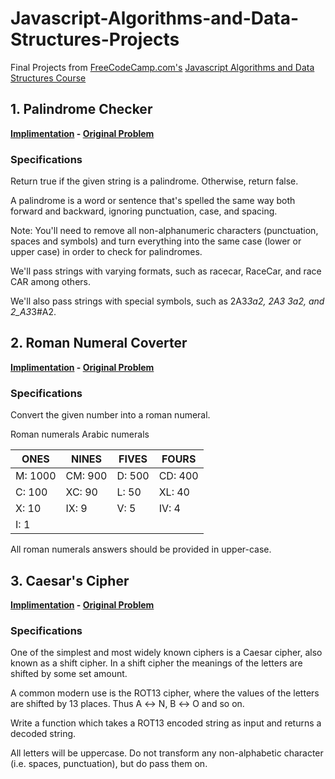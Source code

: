# Javascript-Algorithms-and-Data-Structures-Projects
Final Projects from [FreeCodeCamp.com's](https://www.freecodecamp.org/) [Javascript Algorithms and Data Structures Course](https://www.freecodecamp.org/learn/javascript-algorithms-and-data-structures/)

## 1. Palindrome Checker
**[Implimentation](palindrome_checker.js)  -  [Original Problem](https://www.freecodecamp.org/learn/javascript-algorithms-and-data-structures/javascript-algorithms-and-data-structures-projects/palindrome-checker)**
### Specifications
Return true if the given string is a palindrome. Otherwise, return false.

A palindrome is a word or sentence that's spelled the same way both forward and backward, ignoring punctuation, case, and spacing.

Note: You'll need to remove all non-alphanumeric characters (punctuation, spaces and symbols) and turn everything into the same case (lower or upper case) in order to check for palindromes.

We'll pass strings with varying formats, such as racecar, RaceCar, and race CAR among others.

We'll also pass strings with special symbols, such as 2A3*3a2, 2A3 3a2, and 2_A3*3#A2.

## 2. Roman Numeral Coverter
**[Implimentation](https://github.com/hlalljie/Javascript-Algorithms-and-Data-Structures-Projects/blob/main/roman_numeral_converter.js) - [Original Problem](https://www.freecodecamp.org/learn/javascript-algorithms-and-data-structures/javascript-algorithms-and-data-structures-projects/roman-numeral-converter)**
### Specifications
Convert the given number into a roman numeral.

Roman numerals	Arabic numerals

|ONES       |NINES          |FIVES    |FOURS     |
|-----------|---------------|---------|----------|
|M: 	1000    |   CM:    900    |   D: 	500 |   CD: 	400|
|C: 	 100    |   XC: 	  90    |   L: 	 50 |   XL: 	 40|
|X: 	  10    |   IX: 	   9    |   V: 	  5 |   IV: 	  4|
|I: 	   1    |               |         |          |

All roman numerals answers should be provided in upper-case.

## 3. Caesar's Cipher
**[Implimentation](https://github.com/hlalljie/Javascript-Algorithms-and-Data-Structures-Projects/blob/main/caesars_cipher.js) - [Original Problem](https://www.freecodecamp.org/learn/javascript-algorithms-and-data-structures/javascript-algorithms-and-data-structures-projects/caesars-cipher)**
### Specifications
One of the simplest and most widely known ciphers is a Caesar cipher, also known as a shift cipher. In a shift cipher the meanings of the letters are shifted by some set amount.

A common modern use is the ROT13 cipher, where the values of the letters are shifted by 13 places. Thus A ↔ N, B ↔ O and so on.

Write a function which takes a ROT13 encoded string as input and returns a decoded string.

All letters will be uppercase. Do not transform any non-alphabetic character (i.e. spaces, punctuation), but do pass them on.


